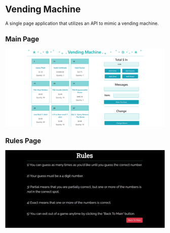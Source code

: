 # Vending Machine
A single page application that utilizes an API to mimic a vending machine.

## Main Page
![Main Page](https://github.com/tedecast/Vending-Machine/blob/main/Screenshots/vending_main.png?raw=true)

## Rules Page
![Rules Page](https://github.com/tedecast/Guess-The-Number/blob/main/Screenshots/rules_page.jpg?raw=true)

